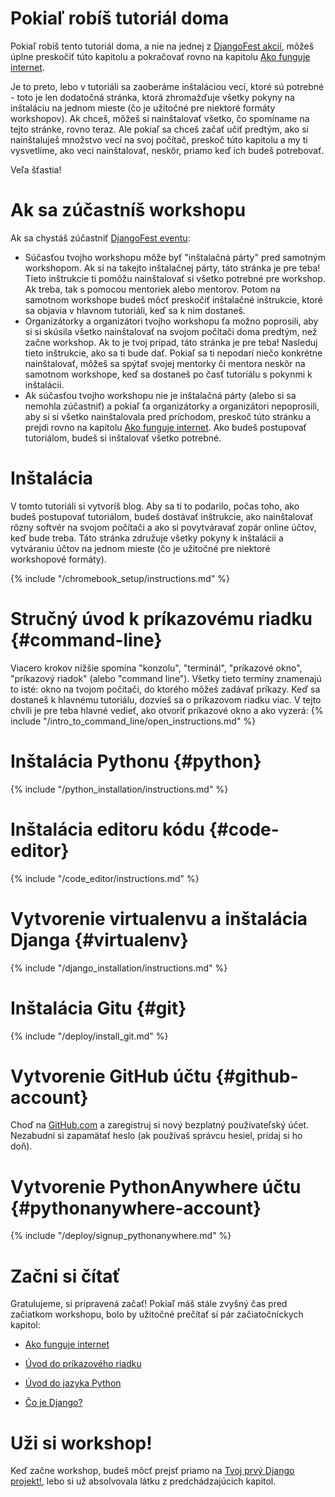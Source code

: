 # Pokiaľ robíš tutoriál doma

Pokiaľ robíš tento tutoriál doma, a nie na jednej z [DjangoFest akcií](https://djangogirls.org/events/), môžeš úplne preskočiť túto kapitolu a pokračovať rovno na kapitolu [Ako funguje internet](../how_the_internet_works/README.md).

Je to preto, lebo v tutoriáli sa zaoberáme inštaláciou vecí, ktoré sú potrebné - toto je len dodatočná stránka, ktorá zhromažďuje všetky pokyny na inštaláciu na jednom mieste (čo je užitočné pre niektoré formáty workshopov). Ak chceš, môžeš si nainštalovať všetko, čo spomíname na tejto stránke, rovno teraz. Ale pokiaľ sa chceš začať učiť predtým, ako si nainštaluješ množstvo vecí na svoj počítač, preskoč túto kapitolu a my ti vysvetlíme, ako veci nainštalovať, neskôr, priamo keď ich budeš potrebovať.

Veľa šťastia!

# Ak sa zúčastníš workshopu

Ak sa chystáš zúčastniť [DjangoFest eventu](https://djangogirls.org/events/):

* Súčasťou tvojho workshopu môže byť "inštalačná párty" pred samotným workshopom. Ak si na takejto inštalačnej párty, táto stránka je pre teba! Tieto inštrukcie ti pomôžu nainštalovať si všetko potrebné pre workshop. Ak treba, tak s pomocou mentoriek alebo mentorov. Potom na samotnom workshope budeš môcť preskočiť inštalačné inštrukcie, ktoré sa objavia v hlavnom tutoriáli, keď sa k nim dostaneš.
* Organizátorky a organizátori tvojho workshopu ťa možno poprosili, aby si si skúsila všetko nainštalovať na svojom počítači doma predtým, než začne workshop. Ak to je tvoj prípad, táto stránka je pre teba! Nasleduj tieto inštrukcie, ako sa ti bude dať. Pokiaľ sa ti nepodarí niečo konkrétne nainštalovať, môžeš sa spýtať svojej mentorky či mentora neskôr na samotnom workshope, keď sa dostaneš po časť tutoriálu s pokynmi k inštalácii.
* Ak súčasťou tvojho workshopu nie je inštalačná párty (alebo si sa nemohla zúčastniť) a pokiaľ ťa organizátorky a organizátori nepoprosili, aby si si všetko nainštalovala pred príchodom, preskoč túto stránku a prejdi rovno na kapitolu [Ako funguje internet](../how_the_internet_works/README.md). Ako budeš postupovať tutoriálom, budeš si inštalovať všetko potrebné.

# Inštalácia

V tomto tutoriáli si vytvoríš blog. Aby sa ti to podarilo, počas toho, ako budeš postupovať tutoriálom, budeš dostávať inštrukcie, ako nainštalovať rôzny softvér na svojom počítači a ako si povytváravať zopár online účtov, keď bude treba. Táto stránka združuje všetky pokyny k inštalácii a vytváraniu účtov na jednom mieste (čo je užitočné pre niektoré workshopové formáty).

<!--sec data-title="Chromebook setup (if you're using one)"
data-id="chromebook_setup" data-collapse=true ces--> {% include "/chromebook_setup/instructions.md" %} 

<!--endsec-->

# Stručný úvod k príkazovému riadku {#command-line}

Viacero krokov nižšie spomína "konzolu", "terminál", "príkazové okno", "príkazový riadok" (alebo "command line"). Všetky tieto termíny znamenajú to isté: okno na tvojom počítači, do ktorého môžeš zadávať príkazy. Keď sa dostaneš k hlavnému tutoriálu, dozvieš sa o príkazovom riadku viac. V tejto chvíli je pre teba hlavné vedieť, ako otvoriť príkazové okno a ako vyzerá: {% include "/intro_to_command_line/open_instructions.md" %}

# Inštalácia Pythonu {#python}

{% include "/python_installation/instructions.md" %}

# Inštalácia editoru kódu {#code-editor}

{% include "/code_editor/instructions.md" %}

# Vytvorenie virtualenvu a inštalácia Djanga {#virtualenv}

{% include "/django_installation/instructions.md" %}

# Inštalácia Gitu {#git}

{% include "/deploy/install_git.md" %}

# Vytvorenie GitHub účtu {#github-account}

Choď na [GitHub.com](https://www.github.com) a zaregistruj si nový bezplatný používateľský účet. Nezabudni si zapamätať heslo (ak používaš správcu hesiel, pridaj si ho doň).

# Vytvorenie PythonAnywhere účtu {#pythonanywhere-account}

{% include "/deploy/signup_pythonanywhere.md" %}

# Začni si čítať

Gratulujeme, si pripravená začať! Pokiaľ máš stále zvyšný čas pred začiatkom workshopu, bolo by užitočné prečítať si pár začiatočníckych kapitol:

* [Ako funguje internet](../how_the_internet_works/README.md)

* [Úvod do príkazového riadku](../intro_to_command_line/README.md)

* [Úvod do jazyka Python](../python_introduction/README.md)

* [Čo je Django?](../django/README.md)

# Uži si workshop!

Keď začne workshop, budeš môcť prejsť priamo na [Tvoj prvý Django projekt!](../django_start_project/README.md), lebo si už absolvovala látku z predchádzajúcich kapitol.